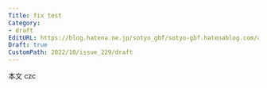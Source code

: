 ```yaml
---
Title: fix test
Category:
- draft
EditURL: https://blog.hatena.ne.jp/sotyo_gbf/sotyo-gbf.hatenablog.com/atom/entry/4207112889924041316
Draft: true
CustomPath: 2022/10/issue_229/draft
---
```


本文
czc
